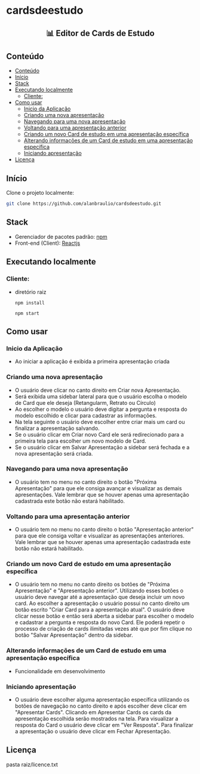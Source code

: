 # cardsdeestudo
<h2 align="center">📊 Editor de Cards de Estudo</h2>


## Conteúdo

- [Conteúdo](#conteúdo)
- [Início](#início)
- [Stack](#stack)
- [Executando localmente](#executando-localmente)
  - [Cliente:](#cliente)
- [Como usar ](#como-usar)
  - [Inicio da Aplicação](#inicio-aplicacao)
  - [Criando uma nova apresentação](#nova-apresentacao)
  - [Navegando para uma nova apresentação](#navegando-nova-apresentacao)
  - [Voltando para uma apresentação anterior](#voltando-apresentacao-anterior)
  - [Criando um novo Card de estudo em uma apresentação específica](#criar-novo-card)
  - [Alterando informações de um Card de estudo em uma apresentação específica](#alterando-card)
  - [Iniciando apresentação](#iniciando-apresentacao)
- [Licença](#licença)

## Início

Clone o projeto localmente:

```bash
git clone https://github.com/alanbraulio/cardsdeestudo.git
```


## Stack

- Gerenciador de pacotes padrão: [npm](https://www.npmjs.com/)
- Front-end (Client): [Reactjs](https://pt-br.reactjs.org/)

## Executando localmente

### Cliente: 
- diretório raiz
  
    `npm install`

    `npm start`

## Como usar 

### Inicio da Aplicação
  - Ao iniciar a aplicação é exibida a primeira apresentação criada

### Criando uma nova apresentação
  - O usuário deve clicar no canto direito em Criar nova Apresentação.
  - Será exibida uma sidebar lateral para que o usuário escolha o modelo de Card que ele deseja (Retangularm, Retrato ou Círculo)
  - Ao escolher o modelo o usuário deve digitar a pergunta e resposta do modelo escolhido e clicar para cadastrar as informações.
  - Na tela seguinte o usuário deve escolher entre criar mais um card ou finalizar a apresentação salvando. 
  - Se o usuário clicar em Criar novo Card ele será redirecionado para a primeira tela para escolher um novo modelo de Card.
  - Se o usuário clicar em Salvar Apresentação a sidebar será fechada e a nova apresentação será criada.
### Navegando para uma nova apresentação
  - O usuário tem no menu no canto direito o botão "Próxima Apresentação" para que ele consiga avançar e visualizar as demais apresentações. Vale lembrar que se houver apenas uma apresentação cadastrada este botão não estará habilitado.

### Voltando para uma apresentação anterior
  - O usuário tem no menu no canto direito o botão "Apresentação anterior" para que ele consiga voltar e visualizar as apresentações anteriores. Vale lembrar que se houver apenas uma apresentação cadastrada este botão não estará habilitado.

### Criando um novo Card de estudo em uma apresentação específica
  - O usuário tem no menu no canto direito os botões de "Próxima Apresentação" e "Apresentação anterior". Utilizando esses botões o usuário deve navegar até a apresentação que deseja incluir um novo card. Ao escolher a apresentação o usuário possui no canto direito um botão escrito "Criar Card para a apresentação atual". O usuário deve clicar nesse botão e então será aberta a sidebar para escolher o modelo e cadastrar a pergunta e resposta do novo Card. Ele poderá repetir o processo de criação de cards ilimitadas vezes até que por fim clique no botão "Salvar Apresentação" dentro da sidebar.

### Alterando informações de um Card de estudo em uma apresentação específica
  - Funcionalidade em desenvolvimento 
### Iniciando apresentação
  - O usuário deve escolher alguma apresentação específica utilizando os botões de navegação no canto direito e após escolher deve clicar em "Apresentar Cards". Clicando em Apresentar Cards os cards da apresentação escolhida serão mostrados na tela. Para visualizar a resposta do Card o usuário deve clicar em "Ver Resposta". Para finalizar a apresentação o usuário deve clicar em Fechar Apresentação.  
## Licença
 pasta raiz/licence.txt

